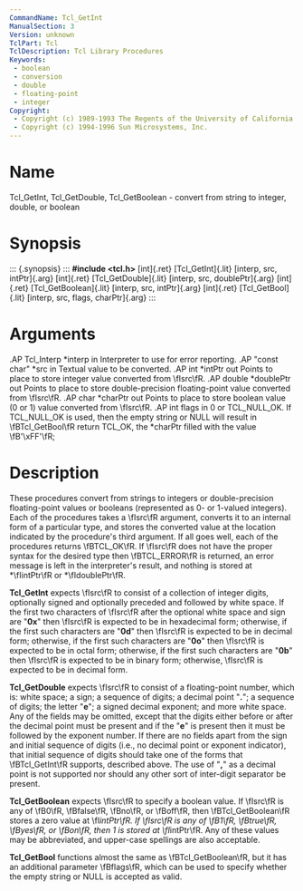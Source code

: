 ```yaml
---
CommandName: Tcl_GetInt
ManualSection: 3
Version: unknown
TclPart: Tcl
TclDescription: Tcl Library Procedures
Keywords:
 - boolean
 - conversion
 - double
 - floating-point
 - integer
Copyright:
 - Copyright (c) 1989-1993 The Regents of the University of California.
 - Copyright (c) 1994-1996 Sun Microsystems, Inc.
---
```


# Name

Tcl_GetInt, Tcl_GetDouble, Tcl_GetBoolean - convert from string to integer, double, or boolean

# Synopsis

::: {.synopsis} :::
**#include <tcl.h>**
[int]{.ret} [Tcl_GetInt]{.lit} [interp, src, intPtr]{.arg}
[int]{.ret} [Tcl_GetDouble]{.lit} [interp, src, doublePtr]{.arg}
[int]{.ret} [Tcl_GetBoolean]{.lit} [interp, src, intPtr]{.arg}
[int]{.ret} [Tcl_GetBool]{.lit} [interp, src, flags, charPtr]{.arg}
:::

# Arguments

.AP Tcl_Interp *interp in Interpreter to use for error reporting. .AP "const char" *src in Textual value to be converted. .AP int *intPtr out Points to place to store integer value converted from \fIsrc\fR. .AP double *doublePtr out Points to place to store double-precision floating-point value converted from \fIsrc\fR. .AP char *charPtr out Points to place to store boolean value (0 or 1) value converted from \fIsrc\fR. .AP int flags in 0 or TCL_NULL_OK. If TCL_NULL_OK is used, then the empty string or NULL will result in \fBTcl_GetBool\fR return TCL_OK, the *charPtr filled with the value \fB'\xFF'\fR; 

# Description

These procedures convert from strings to integers or double-precision floating-point values or booleans (represented as 0- or 1-valued integers).  Each of the procedures takes a \fIsrc\fR argument, converts it to an internal form of a particular type, and stores the converted value at the location indicated by the procedure's third argument.  If all goes well, each of the procedures returns \fBTCL_OK\fR.  If \fIsrc\fR does not have the proper syntax for the desired type then \fBTCL_ERROR\fR is returned, an error message is left in the interpreter's result, and nothing is stored at *\fIintPtr\fR or *\fIdoublePtr\fR.

**Tcl_GetInt** expects \fIsrc\fR to consist of a collection of integer digits, optionally signed and optionally preceded and followed by white space.  If the first two characters of \fIsrc\fR after the optional white space and sign are "**0x**" then \fIsrc\fR is expected to be in hexadecimal form;  otherwise, if the first such characters are "**0d**" then \fIsrc\fR is expected to be in decimal form; otherwise, if the first such characters are "**0o**" then \fIsrc\fR is expected to be in octal form;  otherwise, if the first such characters are "**0b**" then \fIsrc\fR is expected to be in binary form;  otherwise, \fIsrc\fR is expected to be in decimal form.

**Tcl_GetDouble** expects \fIsrc\fR to consist of a floating-point number, which is:  white space;  a sign; a sequence of digits;  a decimal point "**.**"; a sequence of digits;  the letter "**e**"; a signed decimal exponent;  and more white space. Any of the fields may be omitted, except that the digits either before or after the decimal point must be present and if the "**e**" is present then it must be followed by the exponent number. If there are no fields apart from the sign and initial sequence of digits (i.e., no decimal point or exponent indicator), that initial sequence of digits should take one of the forms that \fBTcl_GetInt\fR supports, described above. The use of "**,**" as a decimal point is not supported nor should any other sort of inter-digit separator be present.

**Tcl_GetBoolean** expects \fIsrc\fR to specify a boolean value.  If \fIsrc\fR is any of \fB0\fR, \fBfalse\fR, \fBno\fR, or \fBoff\fR, then \fBTcl_GetBoolean\fR stores a zero value at \fI*intPtr\fR. If \fIsrc\fR is any of \fB1\fR, \fBtrue\fR, \fByes\fR, or \fBon\fR, then 1 is stored at \fI*intPtr\fR. Any of these values may be abbreviated, and upper-case spellings are also acceptable.

**Tcl_GetBool** functions almost the same as \fBTcl_GetBoolean\fR, but it has an additional parameter \fBflags\fR, which can be used to specify whether the empty string or NULL is accepted as valid. 

